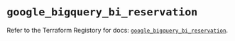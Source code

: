 # `google_bigquery_bi_reservation`

Refer to the Terraform Registory for docs: [`google_bigquery_bi_reservation`](https://registry.terraform.io/providers/hashicorp/google/5.6.0/docs/resources/bigquery_bi_reservation).
